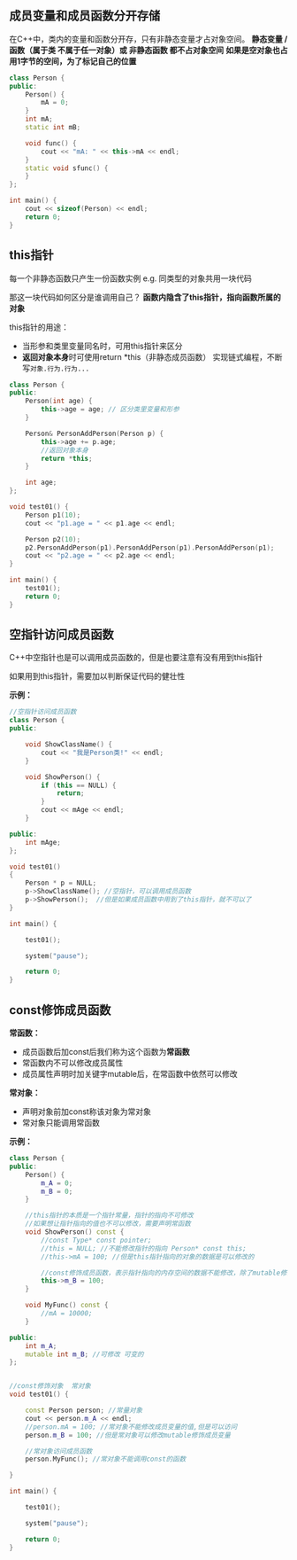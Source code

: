 
## 成员变量和成员函数分开存储

在C++中，类内的变量和函数分开存，只有非静态变量才占对象空间。
**静态变量 / 函数（属于类 不属于任一对象）或 非静态函数 都不占对象空间**
**如果是空对象也占用1字节的空间，为了标记自己的位置**

```C++
class Person {
public:
	Person() {
		mA = 0;
	}
	int mA;
	static int mB; 

	void func() {
		cout << "mA: " << this->mA << endl;
	}
	static void sfunc() {
	}
};

int main() {
	cout << sizeof(Person) << endl; 
	return 0;
}
```


## this指针

每一个非静态函数只产生一份函数实例
e.g. 同类型的对象共用一块代码

那这一块代码如何区分是谁调用自己？
**函数内隐含了this指针，指向函数所属的对象**

this指针的用途：
*  当形参和类里变量同名时，可用this指针来区分
*  **返回对象本身**时可使用return *this（非静态成员函数）
实现链式编程，不断写`对象.行为.行为...`
```C++
class Person {
public:
	Person(int age) {
		this->age = age; // 区分类里变量和形参
	}

	Person& PersonAddPerson(Person p) {
		this->age += p.age;
		//返回对象本身
		return *this;
	}

	int age;
};

void test01() {
	Person p1(10);
	cout << "p1.age = " << p1.age << endl;

	Person p2(10);
	p2.PersonAddPerson(p1).PersonAddPerson(p1).PersonAddPerson(p1);
	cout << "p2.age = " << p2.age << endl;
}

int main() {
	test01();
	return 0;
}
```

## 空指针访问成员函数

C++中空指针也是可以调用成员函数的，但是也要注意有没有用到this指针

如果用到this指针，需要加以判断保证代码的健壮性

**示例：**

```C++
//空指针访问成员函数
class Person {
public:

	void ShowClassName() {
		cout << "我是Person类!" << endl;
	}

	void ShowPerson() {
		if (this == NULL) {
			return;
		}
		cout << mAge << endl;
	}

public:
	int mAge;
};

void test01()
{
	Person * p = NULL;
	p->ShowClassName(); //空指针，可以调用成员函数
	p->ShowPerson();  //但是如果成员函数中用到了this指针，就不可以了
}

int main() {

	test01();

	system("pause");

	return 0;
}
```

## const修饰成员函数

**常函数：**

* 成员函数后加const后我们称为这个函数为**常函数**
* 常函数内不可以修改成员属性
* 成员属性声明时加关键字mutable后，在常函数中依然可以修改

**常对象：**

* 声明对象前加const称该对象为常对象
* 常对象只能调用常函数

**示例：**

```C++
class Person {
public:
	Person() {
		m_A = 0;
		m_B = 0;
	}

	//this指针的本质是一个指针常量，指针的指向不可修改
	//如果想让指针指向的值也不可以修改，需要声明常函数
	void ShowPerson() const {
		//const Type* const pointer;
		//this = NULL; //不能修改指针的指向 Person* const this;
		//this->mA = 100; //但是this指针指向的对象的数据是可以修改的

		//const修饰成员函数，表示指针指向的内存空间的数据不能修改，除了mutable修饰的变量
		this->m_B = 100;
	}

	void MyFunc() const {
		//mA = 10000;
	}

public:
	int m_A;
	mutable int m_B; //可修改 可变的
};


//const修饰对象  常对象
void test01() {

	const Person person; //常量对象  
	cout << person.m_A << endl;
	//person.mA = 100; //常对象不能修改成员变量的值,但是可以访问
	person.m_B = 100; //但是常对象可以修改mutable修饰成员变量

	//常对象访问成员函数
	person.MyFunc(); //常对象不能调用const的函数

}

int main() {

	test01();

	system("pause");

	return 0;
}
```



